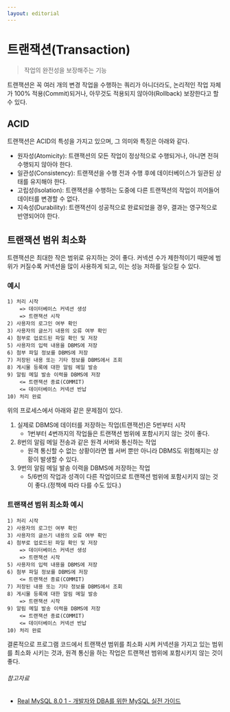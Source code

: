 ```yaml
---
layout: editorial
---
```


# 트랜잭션(Transaction)

> 작업의 완전성을 보장해주는 기능

트랜잭션은 꼭 여러 개의 변경 작업을 수행하는 쿼리가 아니더라도, 논리적인 작업 자체가 100% 적용(Commit)되거나, 아무것도 적용되지 않아야(Rollback) 보장한다고 할 수 있다.

## ACID

트랜잭션은 ACID의 특성을 가지고 있으며, 그 의미와 특징은 아래와 같다.

- 원자성(Atomicity): 트랜잭션의 모든 작업이 정상적으로 수행되거나, 아니면 전혀 수행되지 않아야 한다.
- 일관성(Consistency): 트랜잭션을 수행 전과 수행 후에 데이터베이스가 일관된 상태를 유지해야 한다.
- 고립성(Isolation): 트랜잭션을 수행하는 도중에 다른 트랜잭션의 작업이 끼어들어 데이터를 변경할 수 없다.
- 지속성(Durability): 트랜잭션이 성공적으로 완료되었을 경우, 결과는 영구적으로 반영되어야 한다.

## 트랜잭션 범위 최소화

트랜잭션은 최대한 작은 범위로 유지하는 것이 좋다. 커넥션 수가 제한적이기 때문에 범위가 커질수록 커넥션을 많이 사용하게 되고, 이는 성능 저하를 일으킬 수 있다.

### 예시

```text
1) 처리 시작
    => 데이터베이스 커넥션 생성
    => 트랜잭션 시작
2) 사용자의 로그인 여부 확인
3) 사용자의 글쓰기 내용의 오류 여부 확인
4) 첨부로 업로드된 파일 확인 및 저장
5) 사용자의 입력 내용을 DBMS에 저장
6) 첨부 파일 정보를 DBMS에 저장
7) 저장된 내용 또는 기타 정보를 DBMS에서 조회
8) 게시물 등록에 대한 알림 메일 발송
9) 알림 메일 발송 이력을 DBMS에 저장
    <= 트랜잭션 종료(COMMIT)
    <= 데이터베이스 커넥션 반납
10) 처리 완료
```

위의 프로세스에서 아래와 같은 문제점이 있다.

1. 실제로 DBMS에 데이터를 저장하는 작업(트랜잭션)은 5번부터 시작
    - 1번부터 4번까지의 작업들은 트랜잭션 범위에 포함시키지 않는 것이 좋다.
2. 8번의 알림 메일 전송과 같은 원격 서버와 통신하는 작업
    - 원격 통신할 수 없는 상황이라면 웹 서버 뿐만 아니라 DBMS도 위험해지는 상황이 발생할 수 있다.
3. 9번의 알림 메일 발송 이력을 DBMS에 저장하는 작업
    - 5/6번의 작업과 성격이 다른 작업이므로 트랜잭션 범위에 포함시키지 않는 것이 좋다.(정책에 따라 다를 수도 있다.)

### 트랜잭션 범위 최소화 예시

```text
1) 처리 시작
2) 사용자의 로그인 여부 확인
3) 사용자의 글쓰기 내용의 오류 여부 확인
4) 첨부로 업로드된 파일 확인 및 저장
    => 데이터베이스 커넥션 생성
    => 트랜잭션 시작
5) 사용자의 입력 내용을 DBMS에 저장
6) 첨부 파일 정보를 DBMS에 저장
    <= 트랜잭션 종료(COMMIT)
7) 저장된 내용 또는 기타 정보를 DBMS에서 조회
8) 게시물 등록에 대한 알림 메일 발송
    => 트랜잭션 시작
9) 알림 메일 발송 이력을 DBMS에 저장
    <= 트랜잭션 종료(COMMIT)
    <= 데이터베이스 커넥션 반납
10) 처리 완료
```

결론적으로 프로그램 코드에서 트랜잭션 범위를 최소화 시켜 커넥션을 가지고 있는 범위를 최소화 시키는 것과, 원격 통신을 하는 작업은 트랜잭션 범위에 포함시키지 않는 것이 좋다.

###### 참고자료

- [Real MySQL 8.0 1 - 개발자와 DBA를 위한 MySQL 실전 가이드](https://www.nl.go.kr/seoji/contents/S80100000000.do?schM=intgr_detail_view_isbn&page=1&pageUnit=10&schType=simple&schStr=Real+MySQL&isbn=9791158392703&cipId=228440237%2C)